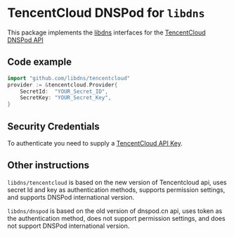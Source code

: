 # TencentCloud DNSPod for `libdns`

This package implements the [libdns](https://github.com/libdns/libdns) interfaces for the [TencentCloud DNSPod API](https://www.tencentcloud.com/zh/document/api/1157/49025)

## Code example

```go
import "github.com/libdns/tencentcloud"
provider := &tencentcloud.Provider{
    SecretId:  "YOUR_Secret_ID",
    SecretKey: "YOUR_Secret_Key",
}
```

## Security Credentials

To authenticate you need to supply a [TencentCloud API Key](https://console.tencentcloud.com/cam/capi).

## Other instructions

`libdns/tencentcloud` is based on the new version of Tencentcloud api, uses secret Id and key as authentication methods, supports permission settings, and supports DNSPod international version.

`libdns/dnspod` is based on the old version of dnspod.cn api, uses token as the authentication method, does not support permission settings, and does not support DNSPod international version.
